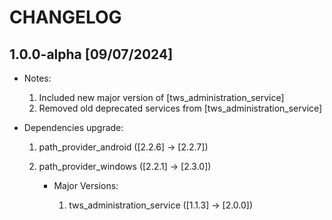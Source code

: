 # CHANGELOG

## 1.0.0-alpha [09/07/2024]

- Notes:

    1. Included new major version of [tws_administration_service]
    2. Removed old deprecated services from [tws_administration_service]

- Dependencies upgrade:

    1. path_provider_android ([2.2.6] -> [2.2.7])
    2. path_provider_windows ([2.2.1] -> [2.3.0])

        - Major Versions:

            1. tws_administration_service ([1.1.3] -> [2.0.0])
